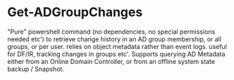 # Get-ADGroupChanges
"Pure" powershell command (no dependencies, no special permissions needed etc') to retrieve change history in an AD group membership, or all groups, or per user. relies on object metadata rather than event logs. useful for DF/IR, tracking changes in groups etc'. Supports querying AD Metadata either from an Online Domain Controller, or from an offline system state backup / Snapshot.
